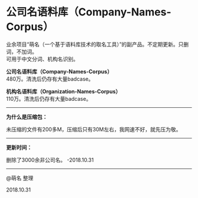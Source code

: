 # 公司名语料库（Company-Names-Corpus）
业余项目“萌名（一个基于语料库技术的取名工具）”的副产品。不定期更新。只删词，不加词。</br>
可用于中文分词、机构名识别。

<strong>公司名语料库（Company-Names-Corpus）</strong></br>
480万。清洗后仍存有大量badcase。

<strong>机构名语料库（Organization-Names-Corpus）</strong></br>
110万。清洗后仍存有大量badcase。

---

<strong>为什么是压缩包：</strong>

未压缩的文件有200多M，压缩后只有30M左右，我网速不好，就先压为敬。</br>

---

<strong>更新时间：</strong>

删除了3000余非公司名。 -2018.10.31

---

@萌名 整理

2018.10.31

